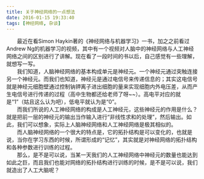 ```yaml
---
title: 关于神经网络的一点想法
date: 2016-01-15 19:33:40
tags: [神经网络, 杂谈]
---
```

&emsp;&emsp;最近在看Simon Haykin著的《神经网络与机器学习》一书，加之之前看过Andrew Ng的机器学习的视频，其中有一个视频对人脑中的神经网络与人工神经网络之间的区别进行了讲解。现在看了一段时间的书以后，自己感觉有一些理解，就想写一写。  
&emsp;&emsp;我们知道，人脑神经网络的基本构成单元是神经元。一个神经元通过突触连接另一个神经元。而我们也知道，神经元是通过电信号来传递信息的；其实这电信号就是神经元细胞壁通过控制钠钾离子进出细胞的量来实现细胞内外电压差，从而产生电信号进行传递的过程（高中生物都还给老师了呀~~）。高电平对应的就是“1”（姑且这么认为吧），低电平就认为是“0”。  
&emsp;&emsp;而我们所说的人工神经网络的构成是人工神经元，这些神经元的作用是什么？就是把前一层的神经元的输出当作输入进行“非线性求和的处理”，然后输出。如此，我们可以想象，实际上人脑神经网络和人工神经网络是极其相似的。  
&emsp;&emsp;而人脑神经网络的一个很大的特点是，它的拓扑结构是可以变化的，也就是说，当你在学习东西的时候，所谓形成的“记忆”，其实就是对神经网络的拓扑结构和各种参数进行训练的过程。  
&emsp;&emsp;那么，是不是可以说，当某一天我们的人工神经网络中神经元的数量也能达到如此之巨，而且我们也能对网络的拓扑结构进行训练的时候，是不是可以说，我们就造出了人工大脑呢？